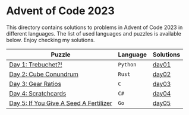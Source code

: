# Advent of Code 2023

This directory contains solutions to problems in Advent of Code 2023 in 
different languages. The list of used languages and puzzles is available below.
Enjoy checking my solutions.

| Puzzle                                                                        | Language | Solutions            |
|-------------------------------------------------------------------------------|----------|----------------------|
| [Day 1: Trebuchet?!](https://adventofcode.com/2023/day/1)                     | `Python` | [day01](./day01)     |
| [Day 2: Cube Conundrum](https://adventofcode.com/2023/day/2)                  | `Rust`   | [day02](./day02/src) |
| [Day 3: Gear Ratios](https://adventofcode.com/2023/day/3)                     | `C`      | [day03](./day03)     |
| [Day 4: Scratchcards](https://adventofcode.com/2023/day/4)                    | `C#`     | [day04](./day04)     |
| [Day 5: If You Give A Seed A Fertilizer](https://adventofcode.com/2023/day/5) | `Go`     | [day05](./day05)     |

